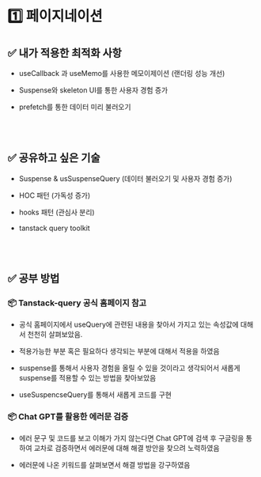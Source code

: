 # 1️⃣ 페이지네이션

## ✅ 내가 적용한 최적화 사항

- useCallback 과 useMemo를 사용한 메모이제이션 (랜더링 성능 개선)

- Suspense와 skeleton UI를 통한 사용자 경험 증가

- prefetch를 통한 데이터 미리 불러오기

<br>
<br>

## ✅ 공유하고 싶은 기술

- Suspense & usSuspenseQuery (데이터 불러오기 및 사용자 경험 증가)

- HOC 패턴 (가독성 증가)

- hooks 패턴 (관심사 분리)

- tanstack query toolkit

<br>
<br>

## ✅ 공부 방법

### 📦 Tanstack-query 공식 홈페이지 참고

- 공식 홈페이지에서 useQuery에 관련된 내용을 찾아서 가지고 있는 속성값에 대해서 천천히 살펴보았음.

- 적용가능한 부분 혹은 필요하다 생각되는 부분에 대해서 적용을 하였음

- suspense를 통해서 사용자 경험을 올릴 수 있을 것이라고 생각되어서 새롭게 suspense를 적용할 수 있는 방법을 찾아보았음

- useSuspencseQuery를 통해서 새롭게 코드를 구현

### 📦 Chat GPT를 활용한 에러문 검증

- 에러 문구 및 코드를 보고 이해가 가지 않는다면 Chat GPT에 검색 후 구글링을 통하여 교차로 검증하면서 에러문에 대해 해결 방안을 찾으려 노력하였음

- 에러문에 나온 키워드를 살펴보면서 해결 방법을 강구하였음
